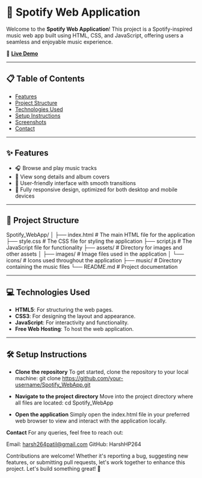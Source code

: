 # 🎵 Spotify Web Application

Welcome to the **Spotify Web Application**! This project is a Spotify-inspired music web app built using HTML, CSS, and JavaScript, offering users a seamless and enjoyable music experience.

🔗 **[Live Demo](https://spotifybyhp.freewebhostmost.com/)**

---

## 📋 Table of Contents

- [Features](#features)
- [Project Structure](#project-structure)
- [Technologies Used](#technologies-used)
- [Setup Instructions](#setup-instructions)
- [Screenshots](#screenshots)
- [Contact](#contact)

---

## ✨ Features

- 🎧 Browse and play music tracks
- 📜 View song details and album covers
- 🔄 User-friendly interface with smooth transitions
- 📱 Fully responsive design, optimized for both desktop and mobile devices

---

## 📁 Project Structure

Spotify_WebApp/
│
├── index.html # The main HTML file for the application
├── style.css # The CSS file for styling the application
├── script.js # The JavaScript file for functionality
├── assets/ # Directory for images and other assets
│ ├── images/ # Image files used in the application
│ └── icons/ # Icons used throughout the application
├── music/ # Directory containing the music files
└── README.md # Project documentation


---

## 💻 Technologies Used

- **HTML5**: For structuring the web pages.
- **CSS3**: For designing the layout and appearance.
- **JavaScript**: For interactivity and functionality.
- **Free Web Hosting**: To host the web application.

---
## 🛠️ Setup Instructions
- **Clone the repository**
To get started, clone the repository to your local machine:
git clone https://github.com/your-username/Spotify_WebApp.git

- **Navigate to the project directory**
Move into the project directory where all files are located:
cd Spotify_WebApp

- **Open the application**
Simply open the index.html file in your preferred web browser to view and interact with the application locally.

**Contact**
For any queries, feel free to reach out:

Email: harsh264patil@gmail.com
GitHub: HarshHP264


Contributions are welcome! Whether it's reporting a bug, suggesting new features, or submitting pull requests, let's work together to enhance this project. Let's build something great! 🚀

